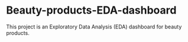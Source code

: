 # Beauty-products-EDA-dashboard
This project is an Exploratory Data Analysis (EDA) dashboard for beauty products. 
